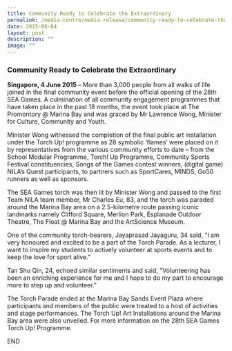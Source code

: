 ```yaml
---
title: Community Ready to Celebrate the Extraordinary
permalink: /media-centre/media-release/community-ready-to-celebrate-the-extraordinary/
date: 2015-06-04
layout: post
description: ""
image: ""
---
```

### **Community Ready to Celebrate the Extraordinary**

**Singapore, 4 June 2015** – More than 3,000 people from all walks of life joined in the final community event before the official opening of the 28th SEA Games. A culmination of all community engagement programmes that have taken place in the past 18 months, the event took place at The Promontory @ Marina Bay and was graced by Mr Lawrence Wong, Minister for Culture, Community and Youth.

Minister Wong witnessed the completion of the final public art installation under the Torch Up! programme as 28 symbolic ‘flames’ were placed on it by representatives from the various community efforts to date – from the School Modular Programme, Torch! Up Programme, Community Sports Festival constituencies, Songs of the Games contest winners, (digital game) NILA’s Quest participants, to partners such as SportCares, MINDS, Go50 runners as well as sponsors.

The SEA Games torch was then lit by Minister Wong and passed to the first Team NILA team member, Mr Charles Eu, 83, and the torch was paraded around the Marina Bay area on a 2.5-kilometre route passing iconic landmarks namely Clifford Square, Merlion Park, Esplanade Outdoor Theatre, The Float @ Marina Bay and the ArtScience Museum.

One of the community torch-bearers, Jayaprasad Jayaguru, 34 said, “I am very honoured and excited to be a part of the Torch Parade. As a lecturer, I want to inspire my students to actively volunteer at sports events and to keep the love for sport alive.” 

Tan Shu Qin, 24, echoed similar sentiments and said, “Volunteering has been an enriching experience for me and I hope to do my part to encourage more to step up and volunteer.”     

The Torch Parade ended at the Marina Bay Sands Event Plaza where participants and members of the public were treated to a host of activities and stage performances. The Torch Up! Art Installations around the Marina Bay area were also unveiled. For more information on the 28th SEA Games Torch Up! Programme.

END